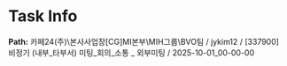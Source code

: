 # Task Info

**Path:** 카페24(주)\본사사업장\[CG]MI본부\MIH그룹\BVO팀 / jykim12 / [337900] 비정기 (내부_타부서) 미팅_회의_소통 _ 외부미팅 / 2025-10-01_00-00-00

